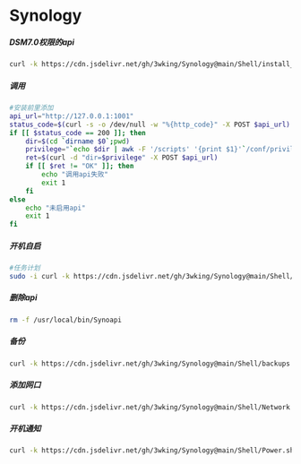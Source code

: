 # Synology
##### DSM7.0权限的api
```sh
curl -k https://cdn.jsdelivr.net/gh/3wking/Synology@main/Shell/install_api.sh | bash
```
##### 调用
```sh
#安装前里添加
api_url="http://127.0.0.1:1001"
status_code=$(curl -s -o /dev/null -w "%{http_code}" -X POST $api_url)
if [[ $status_code == 200 ]]; then
	dir=$(cd `dirname $0`;pwd)
	privilege="`echo $dir | awk -F '/scripts' '{print $1}'`/conf/privilege"
	ret=$(curl -d "dir=$privilege" -X POST $api_url)
	if [[ $ret != "OK" ]]; then
		echo "调用api失败"
		exit 1
	fi
else
	echo "未启用api"
	exit 1
fi
```
##### 开机自启
```sh
#任务计划
sudo -i curl -k https://cdn.jsdelivr.net/gh/3wking/Synology@main/Shell/api.sh | bash
```
##### 删除api
```sh
rm -f /usr/local/bin/Synoapi
```
##### 备份
```sh
curl -k https://cdn.jsdelivr.net/gh/3wking/Synology@main/Shell/backups.sh | bash
```
##### 添加网口
```sh
curl -k https://cdn.jsdelivr.net/gh/3wking/Synology@main/Shell/Network.sh | bash
```
##### 开机通知
```sh
curl -k https://cdn.jsdelivr.net/gh/3wking/Synology@main/Shell/Power.sh | bash
```